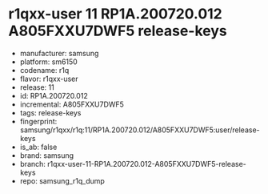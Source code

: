 # r1qxx-user 11 RP1A.200720.012 A805FXXU7DWF5 release-keys
- manufacturer: samsung
- platform: sm6150
- codename: r1q
- flavor: r1qxx-user
- release: 11
- id: RP1A.200720.012
- incremental: A805FXXU7DWF5
- tags: release-keys
- fingerprint: samsung/r1qxx/r1q:11/RP1A.200720.012/A805FXXU7DWF5:user/release-keys
- is_ab: false
- brand: samsung
- branch: r1qxx-user-11-RP1A.200720.012-A805FXXU7DWF5-release-keys
- repo: samsung_r1q_dump
